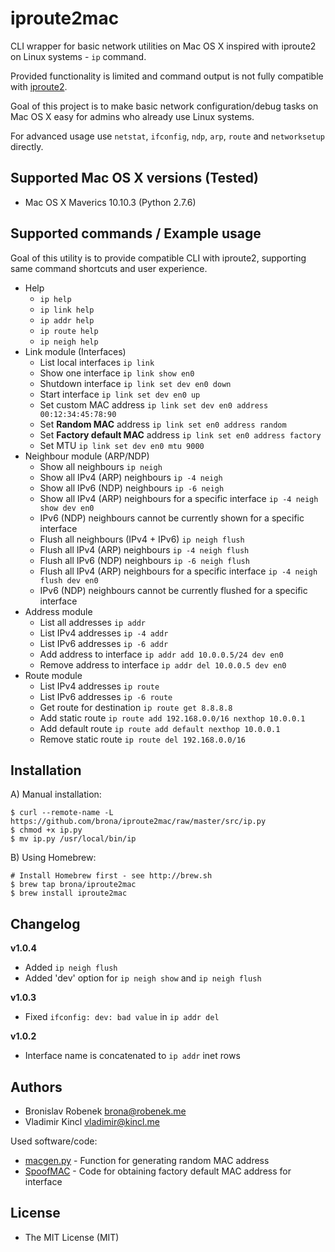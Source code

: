 iproute2mac
===========

CLI wrapper for basic network utilities on Mac OS X inspired with iproute2 on Linux systems - `ip` command.

Provided functionality is limited and command output is not fully compatible with [iproute2](http://www.policyrouting.org/iproute2.doc.html).

Goal of this project is to make basic network configuration/debug tasks on Mac OS X easy for admins who already use Linux systems.

For advanced usage use `netstat`, `ifconfig`, `ndp`, `arp`, `route` and `networksetup` directly.

## Supported Mac OS X versions (Tested)

* Mac OS X Maverics 10.10.3 (Python 2.7.6)

## Supported commands / Example usage

Goal of this utility is to provide compatible CLI with iproute2, supporting same command shortcuts and user experience.

* Help
  * `ip help`
  * `ip link help`
  * `ip addr help`
  * `ip route help`
  * `ip neigh help`
* Link module (Interfaces)
  * List local interfaces `ip link`
  * Show one interface `ip link show en0`
  * Shutdown interface `ip link set dev en0 down`
  * Start interface `ip link set dev en0 up`
  * Set custom MAC address `ip link set dev en0 address 00:12:34:45:78:90`
  * Set **Random MAC** address `ip link set en0 address random`
  * Set **Factory default MAC** address `ip link set en0 address factory`
  * Set MTU `ip link set dev en0 mtu 9000`
* Neighbour module (ARP/NDP)
  * Show all neighbours `ip neigh`
  * Show all IPv4 (ARP) neighbours `ip -4 neigh`
  * Show all IPv6 (NDP) neighbours `ip -6 neigh`
  * Show all IPv4 (ARP) neighbours for a specific interface `ip -4 neigh show dev en0`
  * IPv6 (NDP) neighbours cannot be currently shown for a specific interface
  * Flush all neighbours (IPv4 + IPv6) `ip neigh flush`
  * Flush all IPv4 (ARP) neighbours `ip -4 neigh flush`
  * Flush all IPv6 (NDP) neighbours `ip -6 neigh flush`
  * Flush all IPv4 (ARP) neighbours for a specific interface `ip -4 neigh flush dev en0`
  * IPv6 (NDP) neighbours cannot be currently flushed for a specific interface
* Address module
  * List all addresses `ip addr`
  * List IPv4 addresses `ip -4 addr`
  * List IPv6 addresses `ip -6 addr`
  * Add address to interface `ip addr add 10.0.0.5/24 dev en0`
  * Remove address to interface `ip addr del 10.0.0.5 dev en0`
* Route module
  * List IPv4 addresses `ip route`
  * List IPv6 addresses `ip -6 route`
  * Get route for destination `ip route get 8.8.8.8`
  * Add static route `ip route add 192.168.0.0/16 nexthop 10.0.0.1`
  * Add default route `ip route add default nexthop 10.0.0.1`
  * Remove static route `ip route del 192.168.0.0/16`

## Installation

A) Manual installation:

    $ curl --remote-name -L https://github.com/brona/iproute2mac/raw/master/src/ip.py
    $ chmod +x ip.py
    $ mv ip.py /usr/local/bin/ip

B) Using Homebrew:

    # Install Homebrew first - see http://brew.sh
    $ brew tap brona/iproute2mac
    $ brew install iproute2mac

## Changelog

**v1.0.4**
* Added `ip neigh flush`
* Added 'dev' option for `ip neigh show` and `ip neigh flush`

**v1.0.3**
* Fixed `ifconfig: dev: bad value` in `ip addr del`

**v1.0.2**
* Interface name is concatenated to `ip addr` inet rows

## Authors

* Bronislav Robenek <brona@robenek.me>
* Vladimir Kincl <vladimir@kincl.me>

Used software/code:

* [macgen.py](http://www.linux-kvm.com/sites/default/files/macgen.py) - Function for generating random MAC address
* [SpoofMAC](https://github.com/feross/SpoofMAC) - Code for obtaining factory default MAC address for interface

## License

* The MIT License (MIT)
